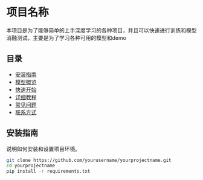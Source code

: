 # 项目名称

本项目是为了能够简单的上手深度学习的各种项目，并且可以快速进行训练和模型消融测试，主要是为了学习各种可用的模型和demo

## 目录

- [安装指南](#安装指南)
- [模型概览](#模型概览)
- [快速开始](#快速开始)
- [详细教程](#详细教程)
- [常见问题](#常见问题)
- [联系方式](#联系方式)

## 安装指南

说明如何安装和设置项目环境。

```bash
git clone https://github.com/yourusername/yourprojectname.git
cd yourprojectname
pip install -r requirements.txt
